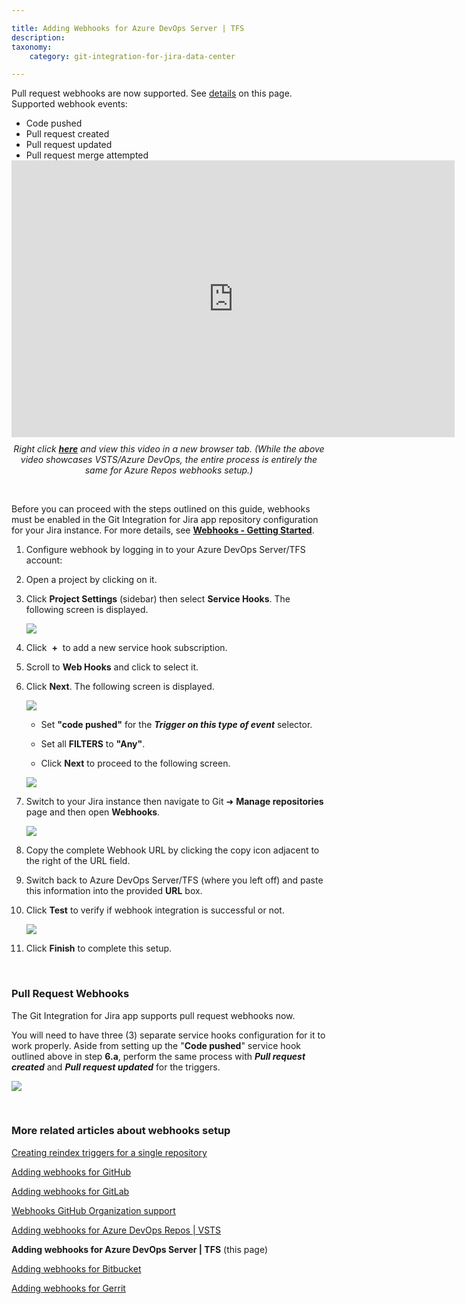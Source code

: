```yaml
---

title: Adding Webhooks for Azure DevOps Server | TFS
description:
taxonomy:
    category: git-integration-for-jira-data-center

---
```


<div class="bbb-callout bbb--info">
    <div class="irow">
    <div class="ilogobox">
        <span class="logoimg"></span>
    </div>
    <div class="imsgbox">
        Pull request webhooks are now supported. See <a href='#pull-request-webhooks'>details</a> on this page.
        <div class='nextpara'>Supported webhook events:</div>
        <ul style='margin-bottom:0px;'>
            <li>Code pushed</li>
            <li>Pull request created</li>
            <li>Pull request updated</li>
            <li>Pull request merge attempted</li>
        </ul>
    </div>
    </div>
</div>

<div class='embed-container embed-container--16-10'>
    <iframe width='709' height='443' src='https://fast.wistia.com/embed/iframe/61wl72vp91?videoFoam=true' frameborder='0' allowfullscreen ></iframe>
</div>

<div align='center' style='margin-top:10px'>
    <i>Right click <a href='https://bigbrassband.wistia.com/medias/61wl72vp91'><b>here</b></a> and view this video in a new browser tab. (While the above video showcases VSTS/Azure DevOps, the entire process is entirely the same for Azure Repos webhooks setup.)</i>
</div>

&nbsp;

<div class="bbb-callout bbb--error">
    <div class="irow">
    <div class="ilogobox">
        <span class="logoimg"></span>
    </div>
    <div class="imsgbox">
        Before you can proceed with the steps outlined on this guide, webhooks must be enabled in the Git Integration for Jira app repository configuration for your Jira instance. For more details, see <a href='/git-integration-for-jira-data-center/webhooks-gij-self-managed'><b>Webhooks - Getting Started</b></a>.
    </div>
    </div>
</div>

1.  Configure webhook by logging in to your Azure DevOps Server/TFS account:

2.  Open a project by clicking on it.

3.  Click **Project Settings** (sidebar) then select **Service Hooks**. The following screen is displayed.

    ![](/wp-content/uploads/gij-webhooks-azure-devops-add-shooks-c.png)

4.  Click  **+**  to add a new service hook subscription.

5.  Scroll to **Web Hooks** and click to select it.

6.  Click **Next**. The following screen is displayed.

    ![](/wp-content/uploads/gij-webhooks-azure-devops-triggers-cfg-c.png)

    *   Set **"code pushed"** for the _**Trigger on this type of event**_ selector.
    
    *   Set all **FILTERS** to **"Any"**.
    
    *   Click **Next** to proceed to the following screen.

    ![](/wp-content/uploads/gij-webhooks-azure-devops-action-cfg-c.png)

7.  Switch to your Jira instance then navigate to Git ➜ **Manage repositories** page and then open **Webhooks**.

    ![](/wp-content/uploads/gij-jira-server-git-webhooks-loc-pointer-list.png)

8.  Copy the complete Webhook URL by clicking the copy icon adjacent to the right of the URL field.

9.  Switch back to Azure DevOps Server/TFS (where you left off) and paste this information into the provided **URL** box.

10. Click **Test** to verify if webhook integration is successful or not.

    ![](/wp-content/uploads/gij-webhooks-azure-devops-test-cfg-c.png)

11. Click **Finish** to complete this setup.

&nbsp;

### Pull Request Webhooks

The Git Integration for Jira app supports pull request webhooks now.

You will need to have three (3) separate service hooks configuration for it to work properly. Aside from setting up the "**Code pushed**" service hook outlined above in step **6.a**, perform the same process with **_Pull request created_** and _**Pull request updated**_ for the triggers.

![](/wp-content/uploads/gij-azure-devops-server-2019-req-service-hooks.png)

&nbsp;

### More related articles about webhooks setup

[Creating reindex triggers for a single repository](/git-integration-for-jira-data-center/Creating-reindex-triggers-for-a-single-repository-gij-self-managed)

[Adding webhooks for GitHub](/git-integration-for-jira-data-center/Adding-Webhooks-for-GitHub-gij-self-managed)

[Adding webhooks for GitLab](/git-integration-for-jira-data-center/Adding-Webhooks-for-GitLab-gij-self-managed)

[Webhooks GitHub Organization support](/git-integration-for-jira-data-center/Webhooks-GitHub-Organization-Support-gij-self-managed)

[Adding webhooks for Azure DevOps Repos \| VSTS](/git-integration-for-jira-data-center/Adding-Webhooks-for-Azure-DevOps-Repos-VSTS-gij-self-managed)

**Adding webhooks for Azure DevOps Server \| TFS** (this page)

[Adding webhooks for Bitbucket](/git-integration-for-jira-data-center/Adding-Webhooks-for-Bitbucket-gij-self-managed)

[Adding webhooks for Gerrit](/git-integration-for-jira-data-center/adding-webhooks-for-gerrit-gij-self-managed)

